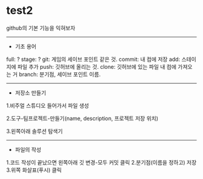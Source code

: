 # test2
github의 기본 기능을 익혀보자

***


* 기초 용어

full: ?
stage: ?
git: 게임의 세이브 포인트 같은 것.
commit: 내 컴에 저장
add: 스테이지에 파일 추가
push:  깃허브에 올리는 것.
clone: 깃허브에 있는 파일 내 컴에 가져오는 거
branch: 분기점, 세이브 포인트 이름.


*** 



* 저장소 만들기

1.비주얼 스튜디오 들어가서 파일 생성

2.도구-팀프로젝트-만들기(name, description, 프로젝트 저장 위치)

3.왼쪽아래 솔루션 탐색기



*** 


* 파일의 작성

1.코드 작성이 끝났으면 왼쪽아래 깃 변경-모두 커밋 클릭
2.분기점(이름을 정하고) 저장
3.위쪽 화살표(푸시) 클릭

